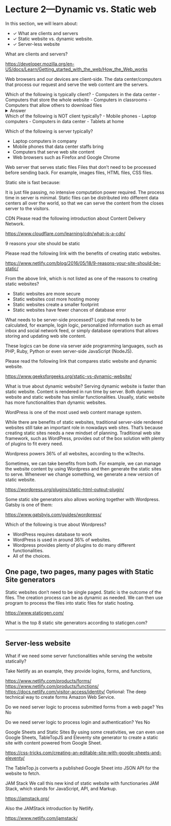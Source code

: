 # Lecture 2—Dynamic vs. Static web

In this section, we will learn about:

- ✓ What are clients and servers
- ✓ Static website vs. dynamic website.
- ✓ Server-less website

What are clients and servers?

https://developer.mozilla.org/en-US/docs/Learn/Getting_started_with_the_web/How_the_Web_works



Web browsers and our devices are client-side.
The data center/computers that process our request and serve the web content are the servers.

<div class="question callout">
Which of the following is typically client?
- Computers in the data center
- Computers that store the whole website
- Computers in classrooms
- Computers that allow others to download files
<details>
  <summary>Answer</summary>
  _Computers in classrooms_. They are for consumers to use.

  The followings are servers that usually consumers cannot reach.

  - Computers in the data center
  - Computers that store the whole website
  - Computers that allow others to download files
</details>
</div>

<div class="question callout">
Which of the following is NOT client typically?
- Mobile phones
- Laptop computers
- Computers in data center
- Tablets at home
</div>


Which of the following is server typically?
- Laptop computers in company
- Mobile phones that data center staffs bring
- Computers that serve web site content
- Web browsers such as Firefox and Google Chrome


Web server that serves static files
Files that don’t need to be processed before sending back. For example, images files, HTML files, CSS files.

Static site is fast because:

It is just file passing, no intensive computation power required. The process time in server is minimal.
Static files can be distributed into different data centers all over the world, so that we can serve the content from the closes server to the visitors.

CDN
Please read the following introduction about Content Delivery Network.

https://www.cloudflare.com/learning/cdn/what-is-a-cdn/


9 reasons your site should be static

Please read the following link with the benefits of creating static websites.

https://www.netlify.com/blog/2016/05/18/9-reasons-your-site-should-be-static/


From the above link, which is not listed as one of the reasons to creating static websites?
- Static websites are more secure
- Static websites cost more hosting money
- Static websites create a smaller footprint
- Static websites have fewer chances of database error


What needs to be server-side processed?
Logic that needs to be calculated, for example, login logic, personalized information such as email inbox and social network feed, or simply database operations that allows storing and updating web site content.

These logics can be done via server aide programming languages, such as PHP, Ruby, Python or even server-side JavaScript (NodeJS).

Please read the following link that compares static website and dynamic website.

https://www.geeksforgeeks.org/static-vs-dynamic-website/


What is true about dynamic website?
 Serving dynamic website is faster than static website.
 Content is rendered in run time by server.
 Both dynamic website and static website has similar functionalities.
 Usually, static website has more functionalities than dynamic websites.


WordPress is one of the most used web content manage system.

While there are benefits of static websites, traditional server-side rendered websites still take an important role in nowadays web sites. That’s because creating static sites needs a new mindset of planning. Traditional web site framework, such as WordPress, provides out of the box solution with plenty of plugins to fit every need.

Wordpress powers 36% of all websites, according to the w3techs.

Sometimes, we can take benefits from both. For example, we can manage the website content by using Wordpress and then generate the static sites to serve. Whenever we change something, we generate a new version of static website.

https://wordpress.org/plugins/static-html-output-plugin/

Some static site generators also allows working together with Wordpress. Gatsby is one of them:

https://www.gatsbyjs.com/guides/wordpress/


<div class="question callout">
Which of the following is true about Wordpress?

- WordPress requires database to work
- WordPress is used in around 36% of websites.
- Wordpress provides plenty of plugins to do many different functionalities.
- All of the choices.
</div>


## One page, two pages, many pages with Static Site generators

Static websites don’t need to be single paged. Static is the outcome of the files. The creation process can be as dynamic as needed. We can then use program to process the files into static files for static hosting.

https://www.staticgen.com/


What is the top 8 static site generators according to staticgen.com?



---


## Server-less website


What if we need some server functionalities while serving the website statically?

Take Netlify as an example, they provide logins, forms, and functions,

https://www.netlify.com/products/forms/
https://www.netlify.com/products/functions/
https://docs.netlify.com/visitor-access/identity/
Optional: The deep technical way to create forms Amazon Web Service.


Do we need server logic to process submitted forms from a web page?
 Yes
 No


Do we need server logic to process login and authentication?
 Yes
 No


Google Sheets and Static Sites
By using some creativities, we can even use Google Sheets, TableTopJS and Eleventy site generator to create a static site with content powered from Google Sheet.

https://css-tricks.com/creating-an-editable-site-with-google-sheets-and-eleventy/

The TableTop.js converts a published Google Sheet into JSON API for the website to fetch.


JAM Stack
We call this new kind of static website with functionaries JAM Stack, which stands for JavaScript, API, and Markup.

https://jamstack.org/

Also the JAMStack introduction by Netlify.

https://www.netlify.com/jamstack/